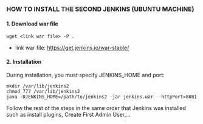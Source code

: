 ### HOW TO INSTALL THE SECOND JENKINS (UBUNTU MACHINE)
#### 1. Download war file
```
wget <link war file> -P . 
```
* link war file: https://get.jenkins.io/war-stable/ <stable version>

#### 2. Installation
During installation, you must specify JENKINS_HOME and port: 
```
mkdir /var/lib/jenkins2
chmod 777 /var/lib/jenkins2
java -DJENKINS_HOME=/path/to/jenkins2 -jar jenkins.war --httpPort=8081
```
Follow the rest of the steps in the same order that Jenkins was installed such as install plugins, Create First Admin User,...

